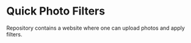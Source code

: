 # Quick Photo Filters

Repository contains a website where one can upload photos and apply filters.
